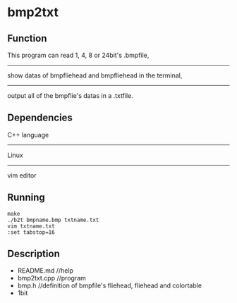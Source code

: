 # bmp2txt

## Function
This program can read 1, 4, 8 or 24bit's .bmpfile,
***
show datas of bmpfliehead and bmpfliehead in the terminal,
***
output all of the bmpflie's datas in a .txtfile.

## Dependencies
C++ language
***
Linux
***
vim editor

## Running
```
make
./b2t bmpname.bmp txtname.txt
vim txtname.txt
:set tabstop=16
```

## Description
- README.md     //help
- bmp2txt.cpp   //program
- bmp.h         //definition of bmpfile's fliehead, fliehead and colortable
- 1bit
